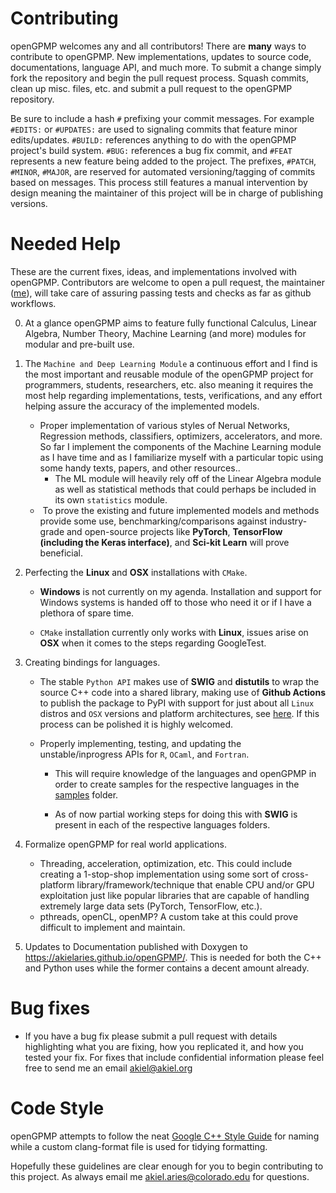 # Contributing
openGPMP welcomes any and all contributors! There are **many** ways to contribute 
to openGPMP. New implementations, updates to source code, documentations, language 
API, and much more. To submit a change simply fork the repository and begin the 
pull request process. Squash commits, clean up misc. files, etc. and submit a pull 
request to the openGPMP repository. 

Be sure to include a hash `#` prefixing your commit messages. For example `#EDITS:` 
or `#UPDATES:` are used to signaling commits that feature minor edits/updates. 
`#BUILD:` references anything to do with the openGPMP project's build system.
`#BUG:` references a bug fix commit, and `#FEAT` represents a new feature being 
added to the project. The prefixes, `#PATCH`, `#MINOR`, `#MAJOR`, are reserved 
for automated versioning/tagging of commits based on messages. This process still 
features a manual intervention by design meaning the maintainer of this project 
will be in charge of publishing versions.

# Needed Help
These are the current fixes, ideas, and implementations involved with openGPMP. 
Contributors are welcome to open a pull request, the maintainer 
([me](https://github.com/akielaries)), will take care of assuring passing tests 
and checks as far as github workflows.

0. At a glance openGPMP aims to feature fully functional Calculus, Linear Algebra, 
Number Theory, Machine Learning (and more) modules for modular and pre-built use.

1. The `Machine and Deep Learning Module` a continuous effort and I find is the 
most important and reusable module of the openGPMP project for programmers, 
students, researchers, etc. also meaning it requires the most help regarding 
implementations, tests, verifications, and any effort helping assure the accuracy 
of the implemented models. 
   * Proper implementation of various styles of Nerual Networks, Regression methods, 
   classifiers, optimizers, accelerators, and more. So far I implement
   the components of the Machine Learning module as I have time and as I familiarize 
   myself with a particular topic using some handy texts, papers, and other resources.. 
      * The ML module will heavily rely off of the Linear Algebra module as well as 
      statistical methods that could perhaps be included in its own `statistics` module.
   *  To prove the existing and future implemented models and methods provide some 
   use, benchmarking/comparisons against industry-grade and open-source projects 
   like **PyTorch**, **TensorFlow (including the Keras interface)**, and 
   **Sci-kit Learn** will prove beneficial. 

2. Perfecting the **Linux** and **OSX** installations with `CMake`. 
   
   * **Windows** is not currently on my agenda. Installation and support for Windows 
   systems is handed off to those who need it or if I have a plethora of spare time. 
   
   * `CMake` installation currently only works with **Linux**, issues arise on **OSX** 
   when it comes to the steps regarding GoogleTest.

3. Creating bindings for languages.
   
   * The stable `Python API` makes use of **SWIG** and **distutils** to wrap the source 
   C++ code into a shared library, making use of **Github Actions** to publish the 
   package to PyPI with support for just about all `Linux` distros and `OSX` versions 
   and platform architectures, see [here](https://pypi.org/project/pygpmp/#files). 
   If this process can be polished it is highly welcomed. 
   
   * Properly implementing, testing, and updating the unstable/inprogress APIs for `R`, 
   `OCaml`, and `Fortran`.  
     * This will require knowledge of the languages and openGPMP in order to create 
     samples for the respective languages in the [samples](https://github.com/akielaries/openGPMP/tree/main/samples) folder.
     
     * As of now partial working steps for doing this with **SWIG** is present in each 
     of the respective languages folders. 

4. Formalize openGPMP for real world applications.
   * Threading, acceleration, optimization, etc. This could include creating a 1-stop-shop 
   implementation using some sort of cross-platform library/framework/technique that enable 
   CPU and/or GPU exploitation just like popular libraries that are capable of handling 
   extremely large data sets (PyTorch, TensorFlow, etc.).
   * pthreads, openCL, openMP? A custom take at this could prove difficult to implement 
   and maintain. 

5. Updates to Documentation published with Doxygen to https://akielaries.github.io/openGPMP/. 
This is needed for both the C++ and Python uses while the former contains a decent amount already.

## 

# Bug fixes
* If you have a bug fix please submit a pull request with details highlighting what you are 
fixing, how you replicated it, and how you tested your fix. For fixes that include confidential 
information please feel free to send me an email [akiel@akiel.org](mailto:akiel@akiel.org)

# Code Style
openGPMP attempts to follow the neat [Google C++ Style Guide](https://google.github.io/styleguide/cppguide.html) 
for naming while a custom clang-format file is used for tidying formatting. 



Hopefully these guidelines are clear enough for you to begin contributing to this project. 
As always email me akiel.aries@colorado.edu for questions.
